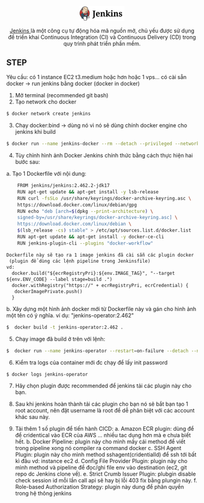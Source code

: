 <p align="center">
  <a href="https://www.jenkins.io/doc/book/installing/docker/" target="blank"><img src="resources/logo.svg" width="120" alt="Jenkins Logo" /></a>
</p>


<p align="center"> <a href="https://www.jenkins.io" target="_blank">Jenkins </a> là một công cụ tự động hóa mã nguồn mở, chủ yếu được sử dụng để triển khai Continuous Integration (CI) và Continuous Delivery (CD) trong quy trình phát triển phần mềm.</p>


## STEP
  Yêu cầu: có 1 instance EC2 t3.medium hoặc hơn hoặc 1 vps... có cài sẵn docker -> run jenkins bằng docker (docker in docker)
1. Mở terminal (recommended git bash)
2. Tạo network cho docker

```bash
$ docker network create jenkins
```
3. Chạy docker:bind -> dùng nó vì nó sẽ dùng chính docker engine cho jenkins khi build 

```bash
$ docker run --name jenkins-docker --rm --detach --privileged --network jenkins --network-alias docker --env DOCKER_TLS_CERTDIR=/certs --volume jenkins-docker-certs:/certs/client --volume jenkins-data:/var/jenkins_home --publish 2376:2376 docker:dind
```
4. Tùy chỉnh hình ảnh Docker Jenkins chính thức bằng cách thực hiện hai bước sau:
    
  a. Tạo 1 Dockerfile với nội dung:   
```bash
    FROM jenkins/jenkins:2.462.2-jdk17
    RUN apt-get update && apt-get install -y lsb-release
    RUN curl -fsSLo /usr/share/keyrings/docker-archive-keyring.asc \
    https://download.docker.com/linux/debian/gpg
    RUN echo "deb [arch=$(dpkg --print-architecture) \
    signed-by=/usr/share/keyrings/docker-archive-keyring.asc] \
    https://download.docker.com/linux/debian \
    $(lsb_release -cs) stable" > /etc/apt/sources.list.d/docker.list
    RUN apt-get update && apt-get install -y docker-ce-cli
    RUN jenkins-plugin-cli --plugins "docker-workflow"
```
    Dockerfile này sẽ tạo ra 1 image jenkins đã cài sẵn các plugin docker
     (plugin để dùng các lệnh pipeline trong Jenkinsfile)
    vd: 
      docker.build("${ecrRegistryPri}:${env.IMAGE_TAG}", "--target ${env.ENV_CODE} --label stage=build .")
      docker.withRegistry("https://" + ecrRegistryPri, ecrCredential) {  
       dockerImagePrivate.push()
      }
    
  b. Xây dựng một hình ảnh docker mới từ Dockerfile này và gán cho hình ảnh một tên có ý nghĩa.
    ví dụ: "jenkins-operator:2.462"
```bash
$  docker build -t jenkins-operator:2.462 .
```
5. Chạy image đã build ở trên với lệnh: 

```bash
$  docker run --name jenkins-operator --restart=on-failure --detach --network jenkins --env DOCKER_HOST=tcp://docker:2376 --env DOCKER_CERT_PATH=/certs/client --env DOCKER_TLS_VERIFY=1  --volume jenkins-data:/var/jenkins_home --volume jenkins-docker-certs:/certs/client:ro  --publish 8080:8080 --publish 50000:50000 -v /var/run/docker.sock:/var/run/docker.sock jenkins-operator:2.462
```

6. Kiểm tra logs của container mới đc chạy để lấy init password
```bash
$ docker logs jenkins-operator
```

7. Hãy chọn plugin được recommended để jenkins tải các plugin này cho bạn.

8. Sau khi jenkins hoàn thành tải các plugin cho bạn nó sẽ bắt bạn tạo 1 root account, nên đặt username là root để dễ phân biệt với các account khác sau này.

9. Tải thêm 1 số plugin để tiến hành CICD: 
  a.	Amazon ECR plugin: dùng để để cridentical vào ECR của AWS … nhiều tac dụng hơn mà e chưa biết hết.
  b.	Docker Pipeline: plugin này cho mình mấy cái method để viết trong pipeline xong nó compiler ra command docker
  c.	SSH Agent Plugin: plugin này cho mình method  sshagent(cridentialId) để ssh tới bất kì đâu vd: instance ec2
  d.	Config File Provider Plugin: plugin này cho mình method và pipeline để đọc/ghi file env vào destination (ec2, git repo dc Jenkins clone về).
  e.	Strict Crumb Issuer Plugin: plubgin disable check session id mỗi lần call api sẽ hay bị lỗi 403 fix bằng plungin này.
  f.	Role-based Authorization Strategy: plugin này dung để phân quyền trong hệ thông jenkins

